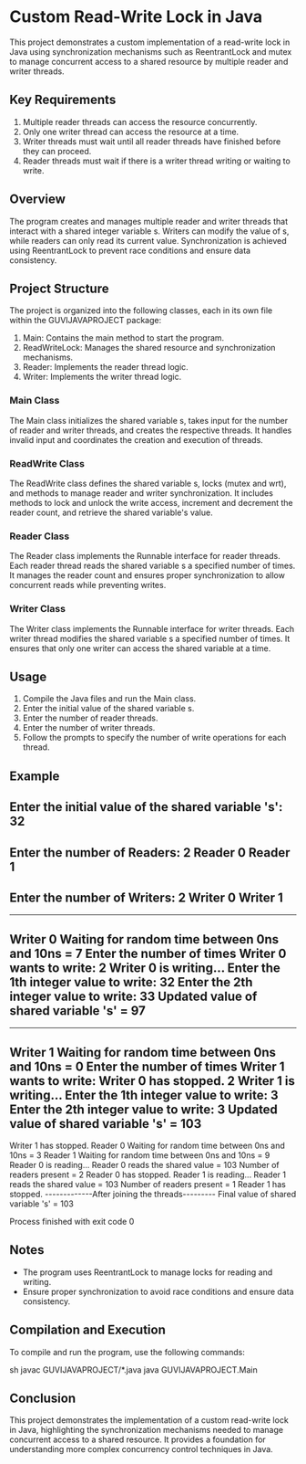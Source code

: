 # Custom Read-Write Lock in Java

This project demonstrates a custom implementation of a read-write lock in Java using synchronization mechanisms such as ReentrantLock and mutex to manage concurrent access to a shared resource by multiple reader and writer threads.

## Key Requirements

1. Multiple reader threads can access the resource concurrently.
2. Only one writer thread can access the resource at a time.
3. Writer threads must wait until all reader threads have finished before they can proceed.
4. Reader threads must wait if there is a writer thread writing or waiting to write.

## Overview

The program creates and manages multiple reader and writer threads that interact with a shared integer variable s. Writers can modify the value of s, while readers can only read its current value. Synchronization is achieved using ReentrantLock to prevent race conditions and ensure data consistency.

## Project Structure

The project is organized into the following classes, each in its own file within the GUVIJAVAPROJECT package:

1. Main: Contains the main method to start the program.
2. ReadWriteLock: Manages the shared resource and synchronization mechanisms.
3. Reader: Implements the reader thread logic.
4. Writer: Implements the writer thread logic.

### Main Class

The Main class initializes the shared variable s, takes input for the number of reader and writer threads, and creates the respective threads. It handles invalid input and coordinates the creation and execution of threads.

### ReadWrite Class

The ReadWrite class defines the shared variable s, locks (mutex and wrt), and methods to manage reader and writer synchronization. It includes methods to lock and unlock the write access, increment and decrement the reader count, and retrieve the shared variable's value.

### Reader Class

The Reader class implements the Runnable interface for reader threads. Each reader thread reads the shared variable s a specified number of times. It manages the reader count and ensures proper synchronization to allow concurrent reads while preventing writes.

### Writer Class

The Writer class implements the Runnable interface for writer threads. Each writer thread modifies the shared variable s a specified number of times. It ensures that only one writer can access the shared variable at a time.

## Usage

1. Compile the Java files and run the Main class.
2. Enter the initial value of the shared variable s.
3. Enter the number of reader threads.
4. Enter the number of writer threads.
5. Follow the prompts to specify the number of  write operations for each thread.

## Example

Enter the initial value of the shared variable 's': 
32
---------------------------------------------
Enter the number of Readers:
2
Reader 0
Reader 1
---------------------------------------------
Enter the number of Writers:
2
Writer 0
Writer 1
---------------------------------------------
--------------------------------------------------
Writer 0 Waiting for random time between 0ns and 10ns = 7
Enter the number of times Writer 0 wants to write:
2
Writer 0 is writing...
Enter the 1th integer value to write:
32
Enter the 2th integer value to write:
33
Updated value of shared variable 's' = 97
--------------------------------------------------
--------------------------------------------------
Writer 1 Waiting for random time between 0ns and 10ns = 0
Enter the number of times Writer 1 wants to write:
Writer 0 has stopped.
2
Writer 1 is writing...
Enter the 1th integer value to write:
3
Enter the 2th integer value to write:
3
Updated value of shared variable 's' = 103
--------------------------------------------------
Writer 1 has stopped.
Reader 0 Waiting for random time between 0ns and 10ns = 3
Reader 1 Waiting for random time between 0ns and 10ns = 9
Reader 0 is reading...
Reader 0 reads the shared value = 103
Number of readers present = 2
Reader 0 has stopped.
Reader 1 is reading...
Reader 1 reads the shared value = 103
Number of readers present = 1
Reader 1 has stopped.
-------------After joining the threads---------
Final value of shared variable 's' = 103

Process finished with exit code 0



## Notes

- The program uses ReentrantLock to manage locks for reading and writing.
- Ensure proper synchronization to avoid race conditions and ensure data consistency.

## Compilation and Execution

To compile and run the program, use the following commands:

sh
javac GUVIJAVAPROJECT/*.java
java GUVIJAVAPROJECT.Main


## Conclusion

This project demonstrates the implementation of a custom read-write lock in Java, highlighting the synchronization mechanisms needed to manage concurrent access to a shared resource. It provides a foundation for understanding more complex concurrency control techniques in Java.
